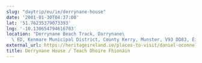 ```yaml
---
slug: "daytrip/eu/ie/derrynane-house"
date: '2001-01-30T04:37:00'
lat: '51.76235379073393'
lng: '-10.130654794616703'
location: "Derrynane Beach Track, Darrynane\
  \ ED, Kenmare Municipal District, County Kerry, Munster, V93 DD83, Éire / Ireland"
external_url: https://heritageireland.ie/places-to-visit/daniel-oconnell-house-derrynane-house/
title: Derrynane House / Teach Dhoire Fhionáin
---
```



